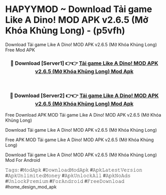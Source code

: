 # HAPYYMOD ~ Download Tải game Like A Dino! MOD APK v2.6.5 (Mở Khóa Khủng Long) - (p5vfh)
Download Tải game Like A Dino! MOD APK v2.6.5 (Mở Khóa Khủng Long) Free Mod APK

<div align="center">
<h3>🔴 Download [Server1] 👉👉 <a href="https://apk-comot.site?title=Tải_game_Like_A_Dino!_MOD_APK_v2.6.5_(Mở_Khóa_Khủng_Long)">Tải game Like A Dino! MOD APK v2.6.5 (Mở Khóa Khủng Long) Mod Apk</a></h3><br>

<h3>🔴 Download [Server2] 👉👉 <a href="https://apk-comot.site?title=Tải_game_Like_A_Dino!_MOD_APK_v2.6.5_(Mở_Khóa_Khủng_Long)">Tải game Like A Dino! MOD APK v2.6.5 (Mở Khóa Khủng Long) Mod Apk</a></h3>
</div>


Free Download APK MOD Tải game Like A Dino! MOD APK v2.6.5 (Mở Khóa Khủng Long)

Download Tải game Like A Dino! MOD APK v2.6.5 (Mở Khóa Khủng Long) 

Free APK MOD Tải game Like A Dino! MOD APK v2.6.5 (Mở Khóa Khủng Long) 

Download Tải game Like A Dino! MOD APK v2.6.5 (Mở Khóa Khủng Long) Mod For Android

𝚃𝚊𝚐𝚜: #𝙼𝚘𝚍𝙰𝚙𝚔 #𝙳𝚘𝚠𝚗𝚕𝚘𝚊𝚍𝙼𝚘𝚍𝙰𝚙𝚔 #𝙰𝚙𝚔𝙻𝚊𝚝𝚎𝚜𝚝𝚅𝚎𝚛𝚜𝚒𝚘𝚗 #𝙰𝚙𝚔𝚄𝚗𝚕𝚒𝚖𝚒𝚝𝚎𝚍𝙼𝚘𝚗𝚎𝚢 #𝙰𝚙𝚔𝚄𝚗𝚕𝚘𝚌𝚔𝙰𝚕𝚕 #𝙰𝚙𝚔𝙽𝚘𝙰𝚍𝚜 #𝚄𝚗𝚕𝚘𝚌𝚔𝙿𝚛𝚎𝚖𝚒𝚞𝚖 #𝙵𝚘𝚛𝙰𝚗𝚍𝚛𝚘𝚒𝚍 #𝙵𝚛𝚎𝚎𝙳𝚘𝚠𝚗𝚕𝚘𝚊𝚍 #home_design_mod_apk